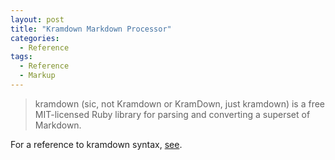 ```yaml
---
layout: post
title: "Kramdown Markdown Processor"
categories:
  - Reference
tags:
  - Reference
  - Markup
---
```

> kramdown (sic, not Kramdown or KramDown, just kramdown) is a free MIT-licensed Ruby library for parsing and converting a superset of Markdown.

For a reference to kramdown syntax, [see](https://kramdown.gettalong.org/syntax.html#lists).
